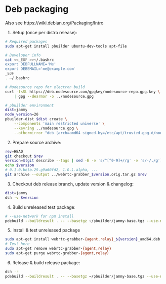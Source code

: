 # Deb packaging

Also see https://wiki.debian.org/Packaging/Intro

1. Setup (once per distro release):

```sh
# Required packages
sudo apt-get install pbuilder ubuntu-dev-tools apt-file

# Developer info
cat <<_EOF >>~/.bashrc
export DEBFULLNAME='Me'
export DEBEMAIL='me@example.com'
_EOF
. ~/.bashrc

# Nodesource repo for electron build
curl -fsSL https://deb.nodesource.com/gpgkey/nodesource-repo.gpg.key \
    | gpg --dearmor -o ../nodesource.gpg

# pbuilder environment
dist=jammy
node_version=20
pbuilder-dist $dist create \
    --components 'main restricted universe' \
    --keyring ../nodesource.gpg \
    --othermirror "deb [arch=amd64 signed-by=/etc/apt/trusted.gpg.d/nodesource.gpg] http://deb.nodesource.com/node_${node_version}.x nodistro main"
```

2. Prepare source archive:

```sh
rev=HEAD
git checkout $rev
version=$(git describe --tags | sed -E -e 's/^[^0-9]+//g' -e 's/-/./g')
echo $version
# 0.1.0.beta.29.g9a60fd2, 1.0.1.alpha, ...
git archive --output ../webrtc-grabber_$version.orig.tar.gz $rev
```

3. Checkout deb release branch, update version & changelog:

```sh
dist=jammy
dch -v $version
```

4. Build unreleased test package:

```sh
# --use-network for npm install
pdebuild --buildresult . -- --basetgz ~/pbuilder/jammy-base.tgz --use-network yes
```

5. Install & test unreleased package

```sh
sudo apt-get install webrtc-grabber-{agent,relay}_${version}_amd64.deb
# Test here
sudo apt-get remove webrtc-grabber-{agent,relay}
sudo apt-get purge webrtc-grabber-{agent,relay}
```

6. Release & build release package:

```sh
dch -r
pdebuild --buildresult . -- --basetgz ~/pbuilder/jammy-base.tgz --use-network yes
```
